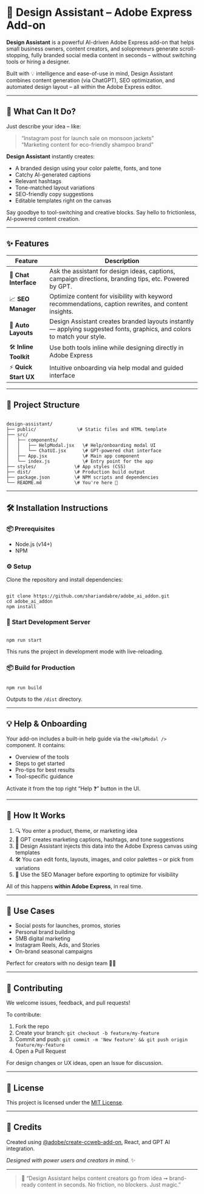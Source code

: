 # 🎨 Design Assistant – Adobe Express Add-on

**Design Assistant** is a powerful AI-driven Adobe Express add-on that helps small business owners, content creators, and solopreneurs generate scroll-stopping, fully branded social media content in seconds – without switching tools or hiring a designer.

Built with 💡 intelligence and ease-of-use in mind, Design Assistant combines content generation (via ChatGPT), SEO optimization, and automated design layout – all within the Adobe Express editor.

---

## 🚀 What Can It Do?

Just describe your idea – like:

> “Instagram post for launch sale on monsoon jackets”  
> “Marketing content for eco-friendly shampoo brand”

**Design Assistant** instantly creates:
- A branded design using your color palette, fonts, and tone
- Catchy AI-generated captions
- Relevant hashtags
- Tone-matched layout variations
- SEO-friendly copy suggestions
- Editable templates right on the canvas

Say goodbye to tool-switching and creative blocks. Say hello to frictionless, AI-powered content creation.

---

## ✨ Features

| Feature          | Description |
|------------------|-------------|
| 🧠 **Chat Interface** | Ask the assistant for design ideas, captions, campaign directions, branding tips, etc. Powered by GPT. |
| 📈 **SEO Manager**    | Optimize content for visibility with keyword recommendations, caption rewrites, and content insights. |
| 🎨 **Auto Layouts**   | Design Assistant creates branded layouts instantly — applying suggested fonts, graphics, and colors to match your style. |
| 🛠️ **Inline Toolkit** | Use both tools inline while designing directly in Adobe Express |
| ⚡ **Quick Start UX** | Intuitive onboarding via help modal and guided interface |

---

## 📂 Project Structure

```

design-assistant/
├── public/               \# Static files and HTML template
├── src/
│   ├── components/
│   │   ├── HelpModal.jsx   \# Help/onboarding modal UI
│   │   └── ChatUI.jsx      \# GPT-powered chat interface
│   ├── App.jsx             \# Main app component
│   └── index.js            \# Entry point for the app
├── styles/              \# App styles (CSS)
├── dist/                \# Production build output
├── package.json         \# NPM scripts and dependencies
└── README.md            \# You're here 🎉

```

---

## 🛠️ Installation Instructions

### 📦 Prerequisites

- Node.js (v14+)
- NPM

### ⚙️ Setup

Clone the repository and install dependencies:

```

git clone https://github.com/shariandabre/adobe_ai_addon.git
cd adobe_ai_addon
npm install

```

### 🔁 Start Development Server

```

npm run start

```

This runs the project in development mode with live-reloading.

### 📦 Build for Production

```

npm run build

```

Outputs to the `/dist` directory.

---

## 💡 Help & Onboarding

Your add-on includes a built-in help guide via the `<HelpModal />` component. It contains:

- Overview of the tools
- Steps to get started
- Pro-tips for best results
- Tool-specific guidance

Activate it from the top right “Help ❓” button in the UI.

---

## 🧪 How It Works

1. 🔍 You enter a product, theme, or marketing idea
2. 🧠 GPT creates marketing captions, hashtags, and tone suggestions
3. 🎨 Design Assistant injects this data into the Adobe Express canvas using templates
4. 🛠 You can edit fonts, layouts, images, and color palettes – or pick from variations
5. 📢 Use the SEO Manager before exporting to optimize for visibility

All of this happens **within Adobe Express**, in real time.

---

## 📌 Use Cases

- Social posts for launches, promos, stories  
- Personal brand building  
- SMB digital marketing  
- Instagram Reels, Ads, and Stories  
- On-brand seasonal campaigns

Perfect for creators with no design team 👩‍💻

---

## 🤝 Contributing

We welcome issues, feedback, and pull requests!

To contribute:
1. Fork the repo
2. Create your branch: `git checkout -b feature/my-feature`
3. Commit and push: `git commit -m 'New feature' && git push origin feature/my-feature`
4. Open a Pull Request

For design changes or UX ideas, open an Issue for discussion.

---

## 📄 License

This project is licensed under the [MIT License](LICENSE).

---

## 🧠 Credits

Created using [@adobe/create-ccweb-add-on](https://github.com/AdobeDocs/uxp-ccweb-add-on), React, and GPT AI integration.

_Designed with power users and creators in mind._ ✨

---

> 💬 “Design Assistant helps content creators go from idea ➞ brand-ready content in seconds. No friction, no blockers. Just magic.”
```
